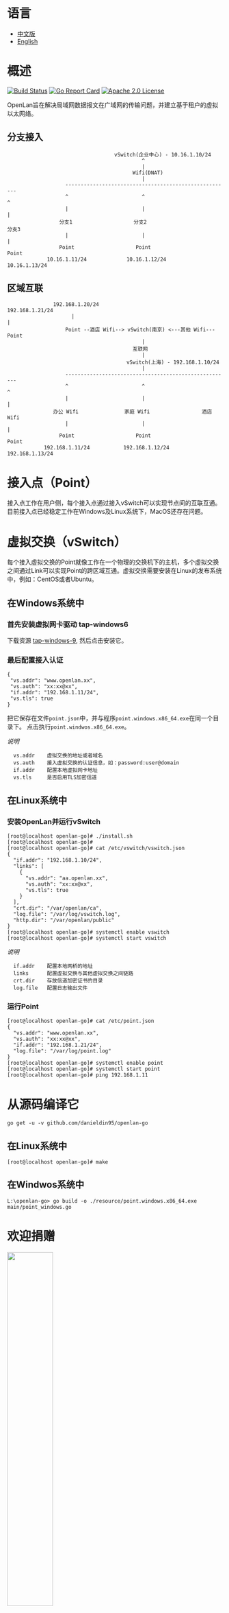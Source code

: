 # 语言
* [中文版](./README.md)
* [English](./README_EN.md)

# 概述 
[![Build Status](https://travis-ci.org/danieldin95/openlan-go.svg?branch=master)](https://travis-ci.org/danieldin95/openlan-go)
[![Go Report Card](https://goreportcard.com/badge/github.com/danieldin95/openlan-go)](https://goreportcard.com/report/lightstar-dev/openlan-go)
[![Apache 2.0 License](https://img.shields.io/badge/License-Apache%202.0-blue.svg)](LICENSE)

OpenLan旨在解决局域网数据报文在广域网的传输问题，并建立基于租户的虚拟以太网络。

## 分支接入

                                       vSwitch(企业中心) - 10.16.1.10/24
                                                ^
                                                |
                                             Wifi(DNAT)
                                                |
                       ------------------------------------------------------
                       ^                        ^                           ^
                       |                        |                           |
                     分支1                    分支2                        分支3     
                       |                        |                           |
                     Point                    Point                       Point
                 10.16.1.11/24             10.16.1.12/24                10.16.1.13/24
                 

## 区域互联

                   192.168.1.20/24                                 192.168.1.21/24
                         |                                                 |
                       Point --酒店 Wifi--> vSwitch(南京) <---其他 Wifi--- Point
                                                |
                                             互联网
                                                |
                                           vSwitch(上海) - 192.168.1.10/24
                                                |
                       ------------------------------------------------------
                       ^                        ^                           ^
                       |                        |                           |
                   办公 Wifi               家庭 Wifi                 酒店 Wifi     
                       |                        |                           |
                     Point                    Point                       Point
                192.168.1.11/24           192.168.1.12/24             192.168.1.13/24

 
# 接入点（Point）
接入点工作在用户侧，每个接入点通过接入vSwitch可以实现节点间的互联互通。目前接入点已经稳定工作在Windows及Linux系统下，MacOS还存在问题。 

# 虚拟交换（vSwitch）
每个接入虚拟交换的Point就像工作在一个物理的交换机下的主机，多个虚拟交换之间通过Link可以实现Point的跨区域互通。虚拟交换需要安装在Linux的发布系统中，例如：CentOS或者Ubuntu。

## 在Windows系统中
### 首先安装虚拟网卡驱动 tap-windows6

下载资源 [tap-windows-9](https://github.com/danieldin95/openlan-go/releases/download/tap-windows-9/tap-windows-9.21.2.exe), 然后点击安装它。

### 最后配置接入认证

    {
     "vs.addr": "www.openlan.xx",
     "vs.auth": "xx:xx@xx",
     "if.addr": "192.168.1.11/24",
     "vs.tls": true
    }
   
 把它保存在文件`point.json`中，并与程序`point.windows.x86_64.exe`在同一个目录下。 点击执行`point.windwos.x86_64.exe`。

 *说明*
 
      vs.addr    虚拟交换的地址或者域名
      vs.auth    接入虚拟交换的认证信息，如：password:user@domain
      if.addr    配置本地虚拟网卡地址
      vs.tls     是否启用TLS加密信道


## 在Linux系统中
### 安装OpenLan并运行vSwitch

    [root@localhost openlan-go]# ./install.sh
    [root@localhost openlan-go]# 
    [root@localhost openlan-go]# cat /etc/vswitch/vswitch.json
    {
      "if.addr": "192.168.1.10/24",
      "links": [
        {
          "vs.addr": "aa.openlan.xx",
          "vs.auth": "xx:xx@xx",
          "vs.tls": true
        }
      ],
      "crt.dir": "/var/openlan/ca",
      "log.file": "/var/log/vswitch.log",
      "http.dir": "/var/openlan/public"
    }
    [root@localhost openlan-go]# systemctl enable vswitch
    [root@localhost openlan-go]# systemctl start vswitch

 *说明*
 
      if.addr    配置本地网桥的地址
      links      配置虚拟交换与其他虚拟交换之间链路
      crt.dir    存放信道加密证书的目录
      log.file   配置日志输出文件

### 运行Point

    [root@localhost openlan-go]# cat /etc/point.json
    {
      "vs.addr": "www.openlan.xx",
      "vs.auth": "xx:xx@xx",
      "if.addr": "192.168.1.21/24",
      "log.file": "/var/log/point.log"
    }
    [root@localhost openlan-go]# systemctl enable point
    [root@localhost openlan-go]# systemctl start point
    [root@localhost openlan-go]# ping 192.168.1.11
    

# 从源码编译它

    go get -u -v github.com/danieldin95/openlan-go  

## 在Linux系统中

    [root@localhost openlan-go]# make

## 在Windwos系统中
    
    L:\openlan-go> go build -o ./resource/point.windows.x86_64.exe main/point_windows.go

# 欢迎捐赠

<img src="https://raw.githubusercontent.com/danieldin95/openlan-go/master/resource/donation.jpg" width="46%">

欢迎使用支付宝手扫描上面的二维码，对该项目进行捐赠。捐赠款项将用于持续开发OpenLAN、完善文档、安装支持等。

欢迎关注

微信: DanielDin

邮件: danieldin95@163.com


